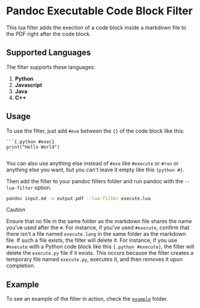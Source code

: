 # Pandoc Executable Code Block Filter

This lua filter adds the exection of a code block inside a markdown file to the PDF right after the code block.

## Supported Languages

The filter supports these languages:

1. **Python**
2. **Javascript**
3. **Java**
4. **C++**

## Usage

To use the filter, just add `#exe` between the `{}` of the code block like this:

````text
```{.python #exec}
print("Hello World")
```
````

You can also use anything else instead of `#exe` like `#execute` or `#run` or anything else you want, but you can't leave it empty like this `{python #}`.

Then add the filter to your pandoc filters folder and run pandoc with the `--lua-filter` option.

```bash
pandoc input.md -o output.pdf --lua-filter execute.lua
```

> [!CAUTION]
> Ensure that no file in the same folder as the markdown file shares the name you've used after the `#`. For instance, if you've used `#execute`, confirm that there isn't a file named `execute.lang` in the same folder as the markdown file. If such a file exists, the filter will delete it.
> For instance, if you use `#execute` with a Python code block like this `{.python #execute}`, the filter will delete the `execute.py` file if it exists. This occurs because the filter creates a temporary file named `execute.py`, executes it, and then removes it upon completion.

## Example

To see an example of the filter in action, check the [`example`](https://github.com/MohamedEmary/pandoc_execute/tree/main/example) folder.
